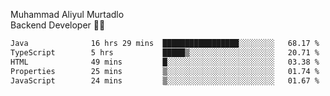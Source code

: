 Muhammad Aliyul Murtadlo
<br>
Backend Developer 👨‍💻
<br>
<!--START_SECTION:waka-->

```txt
Java              16 hrs 29 mins  █████████████████░░░░░░░░   68.17 %
TypeScript        5 hrs           █████▒░░░░░░░░░░░░░░░░░░░   20.71 %
HTML              49 mins         █░░░░░░░░░░░░░░░░░░░░░░░░   03.38 %
Properties        25 mins         ▒░░░░░░░░░░░░░░░░░░░░░░░░   01.74 %
JavaScript        24 mins         ▒░░░░░░░░░░░░░░░░░░░░░░░░   01.67 %
```

<!--END_SECTION:waka-->
